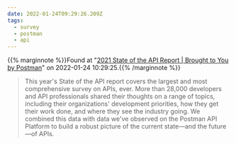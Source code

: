 ```yaml
---
date: 2022-01-24T09:29:26.209Z
tags:
  - survey
  - postman
  - api
---
```

{{% marginnote %}}Found at "[2021 State of the API Report | Brought to You by Postman](https://www.postman.com/state-of-api/)" on 2022-01-24 10:29:25.{{% /marginnote %}}

> This year's State of the API report covers the largest and most comprehensive survey on APIs, ever. More than 28,000 developers and API professionals shared their thoughts on a range of topics, including their organizations' development priorities, how they get their work done, and where they see the industry going. We combined this data with data we've observed on the Postman API Platform to build a robust picture of the current state—and the future—of APIs.

